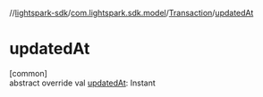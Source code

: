 //[lightspark-sdk](../../../index.md)/[com.lightspark.sdk.model](../index.md)/[Transaction](index.md)/[updatedAt](updated-at.md)

# updatedAt

[common]\
abstract override val [updatedAt](updated-at.md): Instant
